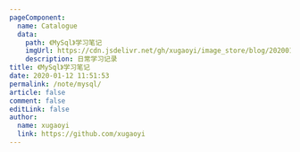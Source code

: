 ```yaml
---
pageComponent:
  name: Catalogue
  data:
    path: 《MySql》学习笔记
    imgUrl: https://cdn.jsdelivr.net/gh/xugaoyi/image_store/blog/20200112120340.png
    description: 日常学习记录
title: 《MySql》学习笔记
date: 2020-01-12 11:51:53
permalink: /note/mysql/
article: false
comment: false
editLink: false
author:
  name: xugaoyi
  link: https://github.com/xugaoyi
---
```


